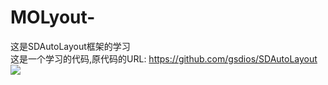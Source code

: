 # MOLyout-
这是SDAutoLayout框架的学习<br>
这是一个学习的代码,原代码的URL:  https://github.com/gsdios/SDAutoLayout<br>
![](https://timgsa.baidu.com/timg?image&quality=80&size=b9999_10000&sec=1506409388254&di=c42e0d9bd28c4af01d73461f12dde304&imgtype=0&src=http%3A%2F%2Fs4.sinaimg.cn%2Fmw690%2Fbf2d57a3gd9a7c03dd973%26690)
